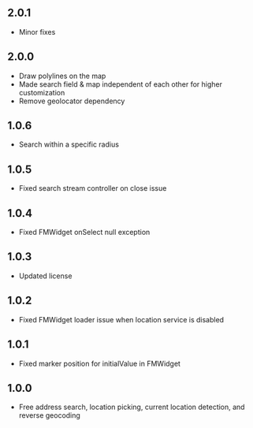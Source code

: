 ## 2.0.1

- Minor fixes

## 2.0.0

- Draw polylines on the map
- Made search field & map independent of each other for higher customization
- Remove geolocator dependency

## 1.0.6

- Search within a specific radius

## 1.0.5

- Fixed search stream controller on close issue

## 1.0.4

- Fixed FMWidget onSelect null exception

## 1.0.3

- Updated license

## 1.0.2

- Fixed FMWidget loader issue when location service is disabled

## 1.0.1

- Fixed marker position for initialValue in FMWidget

## 1.0.0

- Free address search, location picking, current location detection, and reverse geocoding

